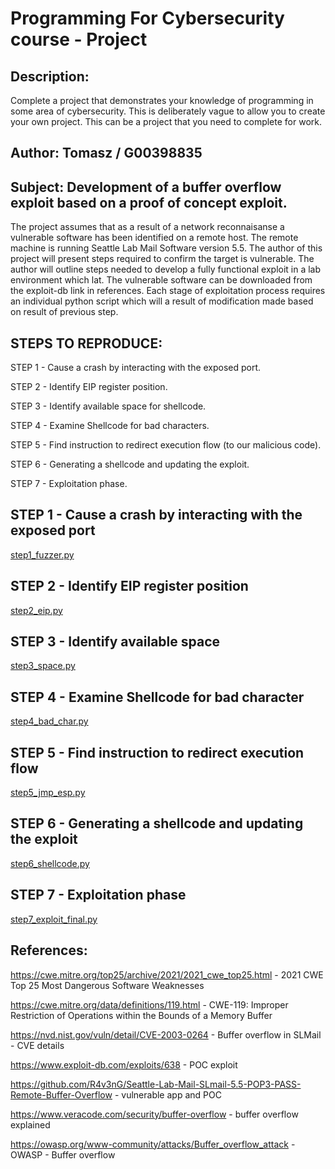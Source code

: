 # Programming For Cybersecurity course - Project

## Description:
Complete a project that demonstrates your knowledge of programming in some area of cybersecurity. This is deliberately vague to allow you to create your own project. This can be a project that you need to complete for work.

## Author: Tomasz / G00398835

## Subject: Development of a buffer overflow exploit based on a proof of concept exploit.

The project assumes that as a result of a network reconnaisanse a vulnerable software has been identified on a remote host. The remote machine is running Seattle Lab Mail Software version 5.5. The author of this project will present steps required to confirm the target is vulnerable. The author will outline steps needed to develop a fully functional exploit in a lab environment which lat. The vulnerable software can be downloaded from the exploit-db link in references. Each stage of exploitation process requires an individual python script which will a result of modification made based on result of previous step.

## STEPS TO REPRODUCE:
STEP 1 - Cause a crash by interacting with the exposed port.

STEP 2 - Identify EIP register position.

STEP 3 - Identify available space for shellcode.

STEP 4 - Examine Shellcode for bad characters.

STEP 5 - Find instruction to redirect execution flow (to our malicious code).

STEP 6 - Generating a shellcode and updating the exploit.

STEP 7 - Exploitation phase.


## STEP 1 - Cause a crash by interacting with the exposed port

[step1_fuzzer.py](https://github.com/kodkoder/p4cs2021/blob/main/Course_Project/step1_fuzzer.py)

## STEP 2 - Identify EIP register position

[step2_eip.py](https://github.com/kodkoder/p4cs2021/blob/main/Course_Project/step2_eip.py)

## STEP 3 - Identify available space

[step3_space.py](https://github.com/kodkoder/p4cs2021/blob/main/Course_Project/step3_space.py)

## STEP 4 - Examine Shellcode for bad character

[step4_bad_char.py](https://github.com/kodkoder/p4cs2021/blob/main/Course_Project/step4_bad_char.py)

## STEP 5 - Find instruction to redirect execution flow

[step5_jmp_esp.py](https://github.com/kodkoder/p4cs2021/blob/main/Course_Project/step5_jmp_esp.py)

## STEP 6 - Generating a shellcode and updating the exploit

[step6_shellcode.py](https://github.com/kodkoder/p4cs2021/blob/main/Course_Project/step6_shellcode.py)

## STEP 7 - Exploitation phase

[step7_exploit_final.py](https://github.com/kodkoder/p4cs2021/blob/main/Course_Project/step7_exploit_final.py)


## References:

https://cwe.mitre.org/top25/archive/2021/2021_cwe_top25.html - 2021 CWE Top 25 Most Dangerous Software Weaknesses

https://cwe.mitre.org/data/definitions/119.html  - CWE-119: Improper Restriction of Operations within the Bounds of a Memory Buffer

https://nvd.nist.gov/vuln/detail/CVE-2003-0264 - Buffer overflow in SLMail - CVE details

https://www.exploit-db.com/exploits/638 - POC exploit

https://github.com/R4v3nG/Seattle-Lab-Mail-SLmail-5.5-POP3-PASS-Remote-Buffer-Overflow  - vulnerable app and POC

https://www.veracode.com/security/buffer-overflow  - buffer overflow explained

https://owasp.org/www-community/attacks/Buffer_overflow_attack - OWASP - Buffer overflow
